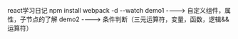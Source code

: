 react学习日记
npm install
webpack -d --watch
demo1 ----> 自定义组件，属性，子节点的了解
demo2 ----> 条件判断（三元运算符，变量，函数，逻辑&&运算符）